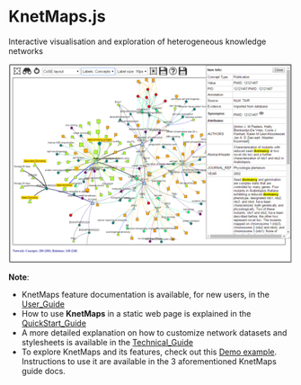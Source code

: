 # KnetMaps.js
Interactive visualisation and exploration of heterogeneous knowledge networks

![KnetMaps_screenshot](docs/KnetMaps_demo.png)

**Note**:
- KnetMaps feature documentation is available, for new users, in the [User_Guide](docs/User_Guide.md)
- How to use **KnetMaps** in a static web page is explained in the [QuickStart_Guide](docs/QuickStart_Guide.md)
- A more detailed explanation on how to customize network datasets and stylesheets is available in the [Technical_Guide](docs/Technical_Guide.md)
- To explore KnetMaps and its features, check out this [Demo example](http://knetminer.rothamsted.ac.uk/KnetMaps/). Instructions to use it are available in the 3 aforementioned KnetMaps guide docs.
